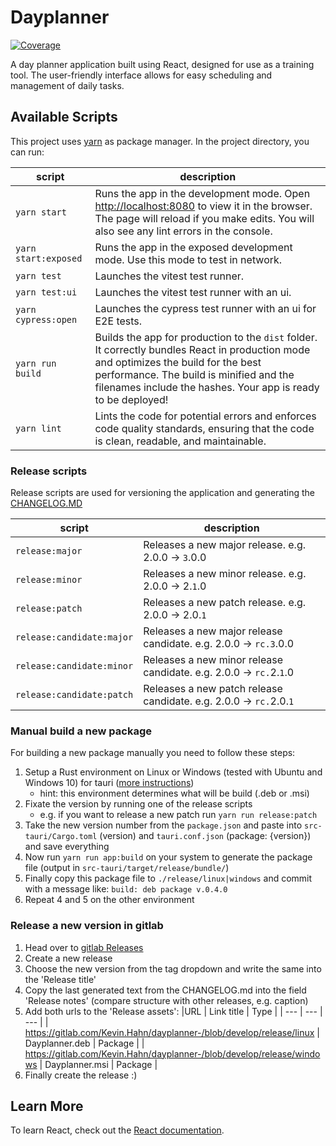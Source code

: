 # Dayplanner

[![Coverage](http://5.181.51.30:9001/api/project_badges/measure?project=Kevin.Hahn_dayplanner_AYjEM2YbWbiQFYJY4Q0U&metric=coverage&token=sqb_51baa84b56c8f842bea0a28acf0371704b5ad028)](http://5.181.51.30:9001/dashboard?id=Kevin.Hahn_dayplanner_AYjEM2YbWbiQFYJY4Q0U)

A day planner application built using React, designed for use as a training tool. The user-friendly interface allows for easy scheduling and management of daily tasks.

## Available Scripts

This project uses [yarn](https://yarnpkg.com/) as package manager.
In the project directory, you can run:

| script | description |
| ----- | ----- |
|`yarn start` | Runs the app in the development mode. Open [http://localhost:8080](http://localhost:8080) to view it in the browser. The page will reload if you make edits. You will also see any lint errors in the console.|
|`yarn start:exposed` | Runs the app in the exposed development mode. Use this mode to test in network.|
|`yarn test` | Launches the vitest test runner.|
|`yarn test:ui` | Launches the vitest test runner with an ui.|
|`yarn cypress:open` | Launches the cypress test runner with an ui for E2E tests.|
|`yarn run build` | Builds the app for production to the `dist` folder. It correctly bundles React in production mode and optimizes the build for the best performance. The build is minified and the filenames include the hashes. Your app is ready to be deployed!|
|`yarn lint` | Lints the code for potential errors and enforces code quality standards, ensuring that the code is clean, readable, and maintainable.|

### Release scripts

Release scripts are used for versioning the application and generating the [CHANGELOG.MD](CHANGELOG.md)

| script | description |
| --- | --- |
| `release:major` | Releases a new major release. e.g. 2.0.0 -> `3`.0.0 |
| `release:minor` | Releases a new minor release. e.g. 2.0.0 -> 2.`1`.0 |
| `release:patch` | Releases a new patch release. e.g. 2.0.0 -> 2.0.`1` |
| `release:candidate:major` | Releases a new major release candidate. e.g. 2.0.0 -> `rc.3`.0.0 |
| `release:candidate:minor` | Releases a new minor release candidate. e.g. 2.0.0 -> `rc.`2.`1`.0 |
| `release:candidate:patch` | Releases a new patch release candidate. e.g. 2.0.0 -> `rc.`2.0.`1` |

### Manual build a new package

For building a new package manually you need to follow these steps:

1. Setup a Rust environment on Linux or Windows (tested with Ubuntu and Windows 10) for tauri ([more instructions](https://tauri.app/v1/guides/getting-started/prerequisites))
   - hint: this environment determines what will be build (.deb or .msi) 
2. Fixate the version by running one of the release scripts
   - e.g. if you want to release a new patch run `yarn run release:patch`
3. Take the new version number from the `package.json` and paste into `src-tauri/Cargo.toml` (version) and `tauri.conf.json` (package: {version}) and save everything
4. Now run `yarn run app:build` on your system to generate the package file (output in `src-tauri/target/release/bundle/`)
5. Finally copy this package file to `./release/linux|windows` and commit with a message like: `build: deb package v.0.4.0`
6. Repeat 4 and 5 on the other environment

### Release a new version in gitlab

1. Head over to [gitlab Releases](https://gitlab.com/Kevin.Hahn/dayplanner-/releases)
2. Create a new release
3. Choose the new version from the tag dropdown and write the same into the 'Release title'
4. Copy the last generated text from the CHANGELOG.md into the field 'Release notes' (compare structure with other releases, e.g. caption)
5. Add both urls to the 'Release assets':
   |URL | Link title | Type |
   | --- | --- | --- |
   | https://gitlab.com/Kevin.Hahn/dayplanner-/blob/develop/release/linux | Dayplanner.deb | Package |
   | https://gitlab.com/Kevin.Hahn/dayplanner-/blob/develop/release/windows | Dayplanner.msi | Package |
6. Finally create the release :)

## Learn More

To learn React, check out the [React documentation](https://reactjs.org/).
